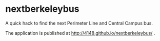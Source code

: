 # nextberkeleybus
A quick hack to find the next Perimeter Line and Central Campus bus.

The application is published at http://4148.github.io/nextberkeleybus/ .
